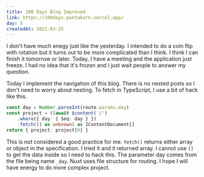 ```yaml
---
title: 100 Days Blog Improved
link: https://100days-pontakorn.vercel.app/
day: 5
createdAt: 2021-03-25
---
```

I don't have much enegy just like the yesterday. I intended to do a coin flip with rotation but
it turns out to be more complicated than I think. I think I can finish it tomorrow or later.
Today, I have a meeting and the application just freeze. I had no idea that it's frozen and I
just wait people to answer my question. 
<!--more-->


Today I implement the navigation of this blog. There is no nested posts so I don't need to worry about nesting. To fetch in TypeScript, I use a bit of hack like this.

```typescript
const day = Number.parseInt(route.params.day)
const project = ((await $content('/')
    .where({ day: { $eq: day } })
    .fetch()) as unknown) as IContentDocument[]
return { project: project[0] }
```

This is not considered a good practice for me. <code class="language-typescript">fetch()</code> returns either array or object in the specification. I tried it and it returned array. I cannot
use `[]` to get the data inside so I need to hack this. The parameter day comes from the file being name `_day`. Nuxt uses file structure for routing. I hope I will have energy to do more complex project.